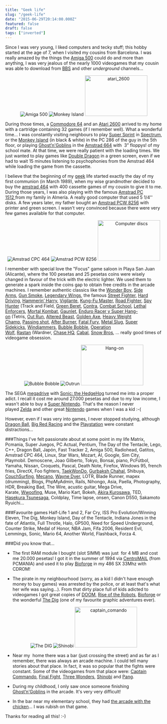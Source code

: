 ```yaml
---
title: "Geek life"
slug: "/geek-life"
date: "2015-06-29T20:14:00.000Z"
featured: false
draft: false
tags: ["inverted"]
---
```


Since I was very young, I liked computers and tecky stuff; this hobby started at the age of 7, when I visited my cousins from Barcelona. I was really amazed by the things the <a href="http://en.wikipedia.org/wiki/Amiga_500" target="_blank">Amiga 500</a> could do and more than anything, I was very jealous of the nearly 1000 videogames that my cousin was able to download from <a href="http://en.wikipedia.org/wiki/Bulletin_board_system" target="_blank">BBS</a> and other <em>underground </em>channels…
<p style="text-align: center"><img style="display: inline-block" title="Amiga 500" src="http://res.cloudinary.com/gazpachu/image/upload/v1425227140/amiga_500_fqanhl.jpg" alt="Amiga 500" /> <img style="display: inline-block" title="Monkey Island" src="http://res.cloudinary.com/gazpachu/image/upload/v1425225775/monkeyisland1_nipjcs.jpg" alt="Monkey Island" /> <img style="display: inline-block" src="http://res.cloudinary.com/gazpachu/image/upload/v1425225166/atari_2600_enwved.jpg" alt="atari_2600" width="200" height="130" /></p>
During those times, a <a href="http://en.wikipedia.org/wiki/Commodore_64" target="_blank">Commodore 64</a> and an <a href="http://en.wikipedia.org/wiki/Atari_2600" target="_blank">Atari 2600</a> arrived to my home with a cartridge containing 32 games (if I remember well). What a wonderful time... I was constantly visiting neighbours to play <a href="http://en.wikipedia.org/wiki/Super_Sprint" target="_blank">Super Sprint</a> in <a href="http://en.wikipedia.org/wiki/Sinclair_ZX_Spectrum" target="_blank">Spectrum</a>, or the <a href="http://en.wikipedia.org/wiki/The_Secret_of_Monkey_Island" target="_blank">Monkey Island</a> (in black &amp; white) in the PC 286 of the guy in the 5th floor, or playing <a href="http://en.wikipedia.org/wiki/Ghosts_%27n_Goblins" target="_blank">Ghost’n'Goblins</a> in the <a href="http://en.wikipedia.org/wiki/Amstrad_CPC_664" target="_blank">Amstrad 664</a> with  3” floppys! of my school mate. At that time, we were really patient with the loading times. We just wanted to play games like <a href="http://en.wikipedia.org/wiki/Double_Dragon_%28arcade_game%29" target="_blank">Double Dragon</a> in a green screen, even if we had to wait 15 minutes listening to psychophonies from the Amstrad 464 while loading the game from the cassette.

I believe that the beginning of my <a href="http://en.wikipedia.org/wiki/Geek" target="_blank">geek</a> life started exactly the day of my first communion (in March 1989), when my wise grandmother decided to buy the <a href="http://en.wikipedia.org/wiki/Amstrad_464" target="_blank">amstrad 464</a> with 400 cassette games of my cousin to give it to me. During those years, I was also playing with the famous <a href="http://en.wikipedia.org/wiki/Amstrad_1512" target="_blank">Amstrad PC 1512 </a>from my family in Almería. A really good computer that used 5 1/4'' disks. A few years later, my father bought an <a href="http://en.wikipedia.org/wiki/Amstrad_PCW#PCW_8256_and_8512" target="_blank">Amstrad PCW 8256</a> with printer and green screen. I wasn't very convinced because there were very few games available for that computer.
<p style="text-align: center"><img style="display: inline-block" title="Amstrad CPC 464" src="http://res.cloudinary.com/gazpachu/image/upload/v1425225775/amstrad_cpc_4641_fuxahs.jpg" alt="Amstrad CPC 464" /> <img style="display: inline-block"title="Amstrad PCW 8256" src="http://res.cloudinary.com/gazpachu/image/upload/v1425225770/amstrad_82561_vmmngh.jpg" alt="Amstrad PCW 8256" /> <img style="display: inline-block" title="Computer discs" src="http://res.cloudinary.com/gazpachu/image/upload/v1425225165/discs_yzv7gv.jpg" alt="Computer discs" width="200" height="130" /></p>
I remember with special love the "Focus" game saloon in Playa San Juan (Alicante), where the 100 pesetas and 25 pesetas coins were wisely changed in favour of the trick with the electric lighter. We used them to generate a spark inside the coins gap to obtain free credits in the arcade machines. I remember authentic classics like the <a href="http://en.wikipedia.org/wiki/Wonder_Boy_%28Arcade%29" target="_blank">Wonder Boy</a>, <a href="http://en.wikipedia.org/wiki/Side_Arms" target="_blank">Side Arms</a>, <a href="http://en.wikipedia.org/wiki/Gun.Smoke" target="_blank">Gun Smoke</a>, <a href="http://en.wikipedia.org/wiki/Legendary_Wings" target="_blank">Legendary Wings</a>, the famous <a href="http://en.wikipedia.org/wiki/Street_Fighter_%28series%29" target="_blank">Street Fighter</a>, <a href="http://www.system16.com/hardware.php?id=770" target="_blank">Hard Driving</a>, <a href="http://www.system16.com/hardware.php?id=743" target="_blank">Hammerin’ Harry</a>, <a href="http://www.system16.com/hardware.php?id=740" target="_blank">Vigilante</a>, <a href="http://en.wikipedia.org/wiki/Kung_Fu_%28video_game%29" target="_blank">Kung-Fu Master</a>, <a href="http://en.wikipedia.org/wiki/Road_Fighter" target="_blank">Road Fighter</a>, <a href="http://en.wikipedia.org/wiki/Spy_Hunter" target="_blank">Spy Hunter</a> (Track and Field, <a href="http://www.system16.com/hardware.php?id=560" target="_blank">Green Beret</a>, <a href="http://en.wikipedia.org/wiki/Contra_%28arcade_game%29" target="_blank">Contra</a>, <a href="http://www.system16.com/hardware.php?id=565" target="_blank">Combat School</a>, <a href="http://en.wikipedia.org/wiki/Lethal_Enforcers" target="_blank">Lethal Enforcers</a>, <a href="http://en.wikipedia.org/wiki/Mortal_Kombat_%28video_game%29" target="_blank">Mortal Kombat</a>, <a href="http://en.wikipedia.org/wiki/Gauntlet_%28arcade_game%29" target="_blank">Gaunlet</a>, <a href="http://www.system16.com/hardware.php?id=696" target="_blank">Enduro Racer y Super Hang-on</a> (Tetris, <a href="http://en.wikipedia.org/wiki/Out_Run" target="_blank">Out Run</a>, <a href="http://en.wikipedia.org/wiki/Altered_Beast" target="_blank">Altered Beast</a>, <a href="http://en.wikipedia.org/wiki/Golden_Axe" target="_blank">Golden Axe</a>, <a href="http://www.klov.com/game_detail.php?letter=H&amp;game_id=8098" target="_blank">Heavy Weight Champ</a>, <a href="http://www.ysrnry.co.uk/articles/passingshot-67.htm" target="_blank">Passing shot</a>, <a href="http://en.wikipedia.org/wiki/After_Burner" target="_blank">After Burner</a>, <a href="http://en.wikipedia.org/wiki/Fatal_Fury" target="_blank">Fatal Fury</a>, <a href="http://en.wikipedia.org/wiki/Metal_Slug" target="_blank">Metal Slug</a>, <a href="http://www.klov.com/game_detail.php?game_id=9939" target="_blank">Super Sidekicks</a>, <a href="http://www.klov.com/game_detail.php?game_id=10441" target="_blank">Windjammers</a>, <a href="http://en.wikipedia.org/wiki/Bubble_Bobble" target="_blank">Bubble Bobble</a>, <a href="http://en.wikipedia.org/wiki/Operation_Wolf" target="_blank">Operation Wolf</a>, <a href="http://en.wikipedia.org/wiki/Rastan_Saga" target="_blank">Rastan</a> (Wardner, <a href="http://en.wikipedia.org/wiki/Chase_HQ" target="_blank">Chase HQ</a>, <a href="http://en.wikipedia.org/wiki/Cabal_%28arcade_game%29" target="_blank">Cabal</a>, <a href="http://en.wikipedia.org/wiki/Snow_Bros" target="_blank">Snow Bros</a>, … really good times of videogame obsession.
<p style="text-align: center"><img style="display: inline-block" title="Bubble Bobble" src="http://res.cloudinary.com/gazpachu/image/upload/v1425225771/bubblebobble1_xg3opu.jpg" alt="Bubble Bobble" /> <img style="display: inline-block" title="Outrun" src="http://res.cloudinary.com/gazpachu/image/upload/v1425225772/outrun1_jrnhts.jpg" alt="Outrun" /> <img style="display: inline-block" title="Hang-on" src="http://res.cloudinary.com/gazpachu/image/upload/v1425225164/hangon_uvh0es.jpg" alt="Hang-on" width="200" height="130" /></p>
The SEGA <a href="http://en.wikipedia.org/wiki/Sega_Mega_Drive" target="_blank">megadrive</a> with <a href="http://en.wikipedia.org/wiki/Sonic_the_Hedgehog_%28Mega_Drive%29" target="_blank">Sonic: the HedgeHog</a> turned me into a proper adict. I recall it cost me around 27.000 pesetas and due to my low income, I wasn't able to buy a <a href="http://en.wikipedia.org/wiki/Super_Nintendo_Entertainment_System" target="_blank">Super Nintendo</a>. That's the reason I never played <a href="http://en.wikipedia.org/wiki/The_Legend_of_Zelda" target="_blank">Zelda</a> and other great <a href="http://en.wikipedia.org/wiki/Nintendo" target="_blank">Nintendo</a> games when I was a kid :-(

However, even if I was very into games, I never stopped studying, although <a href="http://en.wikipedia.org/wiki/Dragon_Ball" target="_blank">Dragon Ball</a>, <a href="http://www.mobygames.com/game/big-red-racing" target="_blank">Big Red Racing</a> and the <a href="http://en.wikipedia.org/wiki/PlayStation" target="_blank">Playstation</a> were constant distractions…

###Things I've felt passionate about at some point in my life
Matrix, Pcmania, Super Juegos, PC Actual, Pentium, The Day of the Tentacle, Lego, C++, Dragon Ball, Japón, Fast Tracker 2, Amiga 500, Radiohead, Gatitos, Amstrad CPC 464, Linux, Star Wars, Mozart, AI, Google, Sim City, Playmobil. Demoscene, Joao Gilberto, Tokyo, Bonsai, piano, PcFútbol, Yamaha, Nissan, Croquets, Pascal, Death Note, Firefox, Windows 95, french fries, DirectX, Foo fighters, <a href="http://en.wikipedia.org/wiki/Taekwondo" target="_blank">TaekWonDo</a>, <a href="http://en.wikipedia.org/wiki/Gurbaksh_Chahal">Gurbaksh Chahal</a>, Shibuya, <a href="https://www.couchsurfing.org/">CouchSurfing</a>, <a href="http://en.wikipedia.org/wiki/Meccano">Mecano</a>, <a href="http://en.wikipedia.org/wiki/Wayne_Dyer">Wayne Dyer</a>, LOTR, Blade Runner, mapex (drumming), Blogs, PhpMyAdmin, Rails, Nihongo, Asia, Paella, Photography, HDR, Breaking Bad, The Wire, acustic guitar, Mega Drive, Karate, <a href="http://wwoofinternational.org/">Wwoofing</a>, Muse, Mario Kart, Bokeh, <a href="http://en.wikipedia.org/wiki/Akira_Kurosawa">Akira Kurosawa</a>, TED, <a href="http://www.gazpachu.com/la-historia-de-hasekura-tsunenaga/">Hasekura Tsunesaga</a>, Coldplay, Time lapse, onsen, Canon D550, Sakamoto Ryuichi…

###Favourite games
Half-Life 1 and 2, Far Cry, ISS Pro Evolution/Winning Eleven, The Dig, Monkey Island, Day of the Tentacle, Indiana Jones in the fate of Atlantis, Full Throtle, Halo, GP500, Need for Speed Underground, Counter Strike, Medal of Honor, NBA Jam, Fifa 2006, Resident Evil, Lemmings, Sonic, Mario 64, Another World, Flashback, Forza 4.

###Did you know that...
* The first RAM module I bought (slot SIMM) was just  for 4 MB and cost me 20.000 pesetas! I got it in the summer of 1994 via <a href="http://www.centromail.es/" target="_blank">CentroMAIL</a> (from PCMANIA) and used it to play <a href="http://en.wikipedia.org/wiki/Bioforge" target="_blank">Bioforge</a> in my 486 SX 33Mhz with CDROM!

* The pirate in my neighbourhood (sorry, as a kid I didn't have enough money to buy games) was arrested by the police, or at least that's what her wife was saying…). From that dirty place full of kids adicted to videogames I got great copies of <a href="http://en.wikipedia.org/wiki/Doom" target="_blank">DOOM</a>, <a href="http://en.wikipedia.org/wiki/Rise_of_the_Robots" target="_blank">Rise of the Robots</a>, <a href="http://en.wikipedia.org/wiki/Bioforge" target="_blank">Bioforge</a> or the wonderful <a href="http://en.wikipedia.org/wiki/The_Dig" target="_blank">The Dig</a> (one of my favourite graphic adventures ever).
<p style="text-align: center"><img style="display: inline-block" title="The DIG" src="http://res.cloudinary.com/gazpachu/image/upload/v1425225772/thedig1_oojebx.jpg" alt="The DIG" /> <img style="display: inline-block" title="Shinobi" src="http://res.cloudinary.com/gazpachu/image/upload/v1425225773/shinobi1_wraany.jpg" alt="Shinobi" /> <img style="display: inline-block" src="http://res.cloudinary.com/gazpachu/image/upload/v1425225160/captain_comando_wtfjut.jpg" alt="captain_comando" width="200" height="130" /></p>

* Near my  home there was a bar (just crossing the street) and as far as I remember, there was always an arcade machine. I could tell many stories about that place. In fact, it was so popular that the fights were constant. Some of the videogames from that place were: <a href="http://en.wikipedia.org/wiki/Captain_Commando" target="_blank">Captain Commando</a>, <a href="http://en.wikipedia.org/wiki/Final_Fight" target="_blank">Final Fight</a>, <a href="http://www.vazcomics.org/mamend/T/3wonders_midnite.htm" target="_blank">Three Wonders</a>, <a href="http://en.wikipedia.org/wiki/Shinobi_series#Shinobi_.281987.29" target="_blank">Shinobi</a> and <a href="http://en.wikipedia.org/wiki/Buster_Bros" target="_blank">Pang</a>.

* During my childhood, I only saw once someone finishing <a href="http://en.wikipedia.org/wiki/Ghosts'n_Goblins">Ghost’n'Goblins</a> in the arcade. It's very very difficult!

* In the bar near my elementary school, they had <a href="http://en.wikipedia.org/wiki/New_Zealand_Story" target="_blank">the arcade with the chicken</a>... I was rubish on that game.

Thanks for reading all this! :-)
